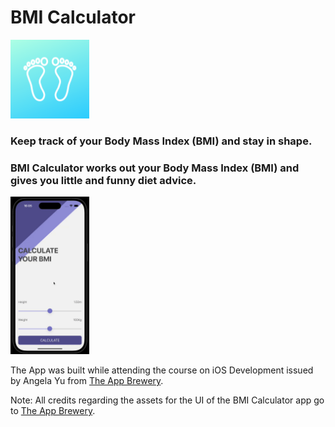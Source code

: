 # BMI Calculator

<img src="./BMI Calculator/Assets.xcassets/AppIcon.appiconset/1024.png" width="25%" height="25%"/>

### Keep track of your Body Mass Index (BMI) and stay in shape.

### BMI Calculator works out your Body Mass Index (BMI) and gives you little and funny diet advice.

<img src="./images/bmi-calculator.gif" width="25%" height="25%"/>

The App was built while attending the course on iOS Development issued by Angela Yu from <a href="https://appbrewery.com/">The App Brewery</a>.

Note: All credits regarding the assets for the UI of the BMI Calculator app go to <a href="https://appbrewery.com/">The App Brewery</a>.


